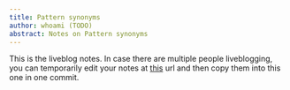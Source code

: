 ```yaml
---
title: Pattern synonyms
author: whoami (TODO)
abstract: Notes on Pattern synonyms
---
```


This is the liveblog notes.  In case there are multiple
people liveblogging, you can temporarily edit your notes
at [this](pattern-synonyms/template.md) url and then copy them into this one in one
commit.
